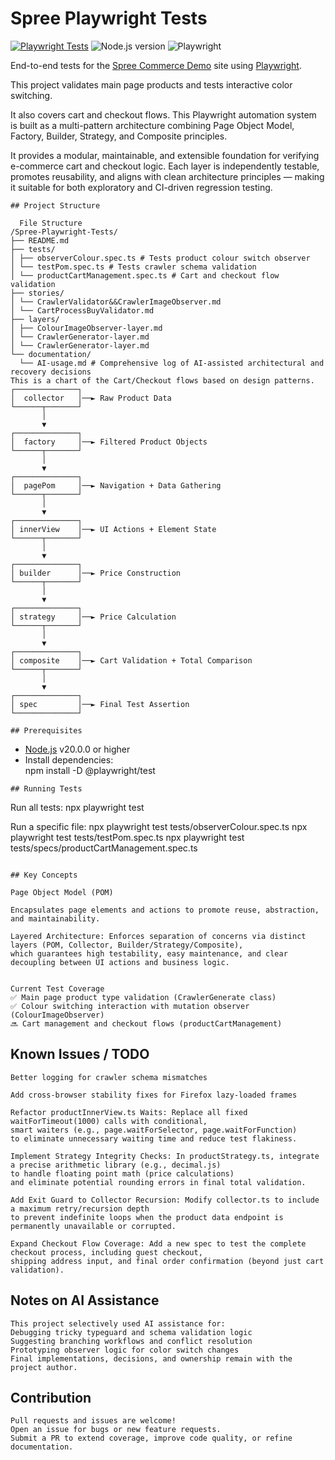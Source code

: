 # Spree Playwright Tests
[![Playwright Tests](https://github.com/vmihalache/Spree-Playwright-Tests/actions/workflows/playwright.yml/badge.svg)](https://github.com/vmihalache/Spree-Playwright-Tests/actions/workflows/playwright.yml)
![Node.js version](https://img.shields.io/badge/node-%3E%3D24.0.7-brightgreen)
![Playwright](https://img.shields.io/badge/playwright-latest-blue?logo=playwright)

End-to-end tests for the [Spree Commerce Demo](https://demo.spreecommerce.org/) site using [Playwright](https://playwright.dev/).

This project validates main page products and tests interactive color switching. 

It also covers cart and checkout flows.
This Playwright automation system is built as a multi-pattern architecture combining Page Object Model, Factory, Builder, Strategy, and Composite principles.

It provides a modular, maintainable, and extensible foundation for verifying e-commerce cart and checkout logic.
Each layer is independently testable, promotes reusability, and aligns with clean architecture principles — making it suitable for both exploratory and CI-driven regression testing.
```
## Project Structure

  File Structure
/Spree-Playwright-Tests/
├── README.md
├── tests/
│ ├── observerColour.spec.ts # Tests product colour switch observer
│ └── testPom.spec.ts # Tests crawler schema validation
│ └── productCartManagement.spec.ts # Cart and checkout flow validation
├── stories/
│ └── CrawlerValidator&&CrawlerImageObserver.md
│ └── CartProcessBuyValidator.md
├── layers/
│ ├── ColourImageObserver-layer.md
│ └── CrawlerGenerator-layer.md
│ └── CrawlerGenerator-layer.md 
└── documentation/
  └── AI-usage.md # Comprehensive log of AI-assisted architectural and recovery decisions
This is a chart of the Cart/Checkout flows based on design patterns. 
┌──────────────┐
│  collector   │──► Raw Product Data
└──────┬───────┘
       │
       ▼
┌──────────────┐
│  factory     │──► Filtered Product Objects
└──────┬───────┘
       │
       ▼
┌──────────────┐
│  pagePom     │──► Navigation + Data Gathering
└──────┬───────┘
       │
       ▼
┌──────────────┐
│ innerView    │──► UI Actions + Element State
└──────┬───────┘
       │
       ▼
┌──────────────┐
│ builder      │──► Price Construction
└──────┬───────┘
       │
       ▼
┌──────────────┐
│ strategy     │──► Price Calculation
└──────┬───────┘
       │
       ▼
┌──────────────┐
│ composite    │──► Cart Validation + Total Comparison
└──────┬───────┘
       │
       ▼
┌──────────────┐
│ spec         │──► Final Test Assertion
└──────────────┘
```

```
## Prerequisites
```
- [Node.js](https://nodejs.org/) v20.0.0 or higher  
- Install dependencies:  
  npm install -D @playwright/test
```
## Running Tests
```
Run all tests:
npx playwright test

Run a specific file:
npx playwright test tests/observerColour.spec.ts
npx playwright test tests/testPom.spec.ts
npx playwright test tests/specs/productCartManagement.spec.ts
```

## Key Concepts

Page Object Model (POM)

Encapsulates page elements and actions to promote reuse, abstraction, and maintainability.

Layered Architecture: Enforces separation of concerns via distinct layers (POM, Collector, Builder/Strategy/Composite),
which guarantees high testability, easy maintenance, and clear decoupling between UI actions and business logic.


Current Test Coverage
✅ Main page product type validation (CrawlerGenerate class)
✅ Colour switching interaction with mutation observer (ColourImageObserver)
🔜 Cart management and checkout flows (productCartManagement)
```
## Known Issues / TODO
```
Better logging for crawler schema mismatches

Add cross-browser stability fixes for Firefox lazy-loaded frames

Refactor productInnerView.ts Waits: Replace all fixed waitForTimeout(1000) calls with conditional,
smart waiters (e.g., page.waitForSelector, page.waitForFunction)
to eliminate unnecessary waiting time and reduce test flakiness.

Implement Strategy Integrity Checks: In productStrategy.ts, integrate a precise arithmetic library (e.g., decimal.js)
to handle floating point math (price calculations)
and eliminate potential rounding errors in final total validation.

Add Exit Guard to Collector Recursion: Modify collector.ts to include a maximum retry/recursion depth
to prevent indefinite loops when the product data endpoint is permanently unavailable or corrupted.

Expand Checkout Flow Coverage: Add a new spec to test the complete checkout process, including guest checkout,
shipping address input, and final order confirmation (beyond just cart validation).

```
## Notes on AI Assistance
```
This project selectively used AI assistance for:
Debugging tricky typeguard and schema validation logic
Suggesting branching workflows and conflict resolution
Prototyping observer logic for color switch changes
Final implementations, decisions, and ownership remain with the project author.
```
## Contribution
```
Pull requests and issues are welcome!
Open an issue for bugs or new feature requests.
Submit a PR to extend coverage, improve code quality, or refine documentation.
```
